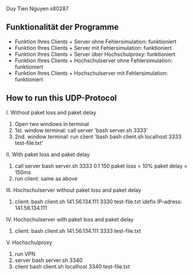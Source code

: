 Duy Tien Nguyen s80287

## Funktionalität der Programme

- Funktion Ihres Clients + Server ohne Fehlersimulation: funktioniert
- Funktion Ihres Clients + Server mit Fehlersimulation: funktioniert
- Funktion Ihres Clients + Server über Hochschulproxy: funktioniert
- Funktion Ihres Clients + Hochschulserver ohne Fehlersimulation: funktioniert
- Funktion Ihres Clients + Hochschulserver mit Fehlersimulation: funktioniert


## How to run this UDP-Protocol

I. Without paket loss and paket delay
1. Open two windows in terminal
2. 1st. window terminal: call server
'bash server.sh 3333'
3. 2nd. window terminal: run client
'bash bash client.sh localhost 3333 test-file.txt'

II. With paket loss and paket delay
1. call server
bash server.sh 3333 0.1 150
paket loss = 10%
paket delay = 150ms
2. run client: same as above

III. Hochschulserver without paket loss and paket delay
1. client:
bash client.sh 141.56.134.111 3330 test-file.txt
idefix IP-adress: 141.56.134.111

IV. Hochschulserver with paket loss and paket delay
1. client:
bash client.sh 141.56.134.111 3333 test-file.txt

V. Hochschulproxy
1. run VPN
2. server
bash server.sh 3340
3. client
bash client.sh localhost 3340 test-file.txt